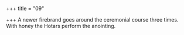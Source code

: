 +++
title = "09"

+++
A newer firebrand goes around the ceremonial course three times. With honey the Hotars perform the anointing.